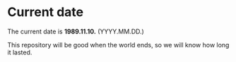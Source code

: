 # Current date

The current date is **1989.11.10.** (YYYY.MM.DD.)

This repository will be good when the world ends, so we will know how long it lasted.